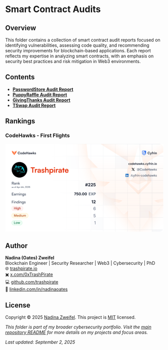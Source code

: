 # Smart Contract Audits

## Overview
This folder contains a collection of smart contract audit reports focused on identifying vulnerabilities, assessing code quality, and recommending security improvements for blockchain-based applications. Each report reflects my expertise in analyzing smart contracts, with an emphasis on security best practices and risk mitigation in Web3 environments.

## Contents
- **[PasswordStore Audit Report](./24-09-30-password-store-audit.pdf)**
- **[PuppyRaffle Audit Report](./24-11-11-puppy-raffle-audit.pdf)**
- **[GivingThanks Audit Report](./24-11-12-giving-thanks-audit.pdf)**
- **[TSwap Audit Report](./24-11-18-t-swap-audit.pdf)**

## Rankings

### CodeHawks - First Flights
![CodeHawks First Flights Ranking](./codehawks-first-flights-ranking.png)

## Author

**Nadina (Oates) Zweifel**  
Blockchain Engineer | Security Researcher | Web3 | Cybersecurity | PhD  
🌐 [trashpirate.io](https://trashpirate.io)  
✖️ [x.com/0xTrashPirate](https://x.com/0xTrashPirate)  
💻 [github.com/trashpirate](https://github.com/trashpirate)  
🔗 [linkedin.com/in/nadinaoates](https://linkedin.com/in/nadinaoates)

## License

Copyright © 2025 [Nadina Zweifel](https://github.com/trashpirate).
This project is [MIT](../LICENSE) licensed.

*This folder is part of my broader cybersecurity portfolio. Visit the [main repository README](../README.md) for more details on my projects and focus areas.*

_Last updated: September 2, 2025_